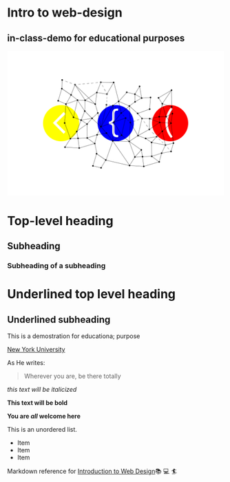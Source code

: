 Intro to web-design
===================

in-class-demo for educational purposes
--------------------------------------

![network brackets illustration](network-brackets.png)

# Top-level heading

## Subheading

### Subheading of a subheading

Underlined top level heading
============================

Underlined subheading
---------------------

This is a demostration for educationa; purpose

[New York University](https://www.nyu.edu/)

As He writes:
> Wherever you are, be there totally

*this text will be italicized*

**This text will be bold**

**You are _all_ welcome here**

This is an unordered list.
- Item
- Item
- Item

Markdown reference for [Introduction to Web Design](https://cs.nyu.edu/courses/fall23/CSCI-UA.0004-004/):books: :computer: :surfer: